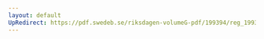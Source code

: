 ```yaml
---
layout: default
UpRedirect: https://pdf.swedeb.se/riksdagen-volumeG-pdf/199394/reg_199394/reg_199394_0435.pdf
---
```

